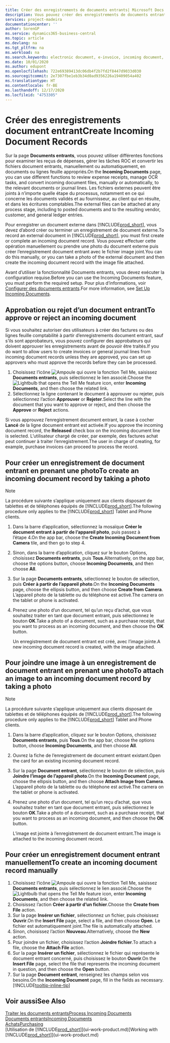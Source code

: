 ```yaml
---
title: Créer des enregistrements de documents entrants| Microsoft Docs
description: Vous pouvez créer des enregistrements de documents entrants, tels que des factures électroniques, et gérer des tâches OCR, du commerce électronique, et de l’échange de documents.
services: project-madeira
documentationcenter: ''
author: SorenGP
ms.service: dynamics365-business-central
ms.topic: article
ms.devlang: na
ms.tgt_pltfrm: na
ms.workload: na
ms.search.keywords: electronic document, e-invoice, incoming document, OCR, ecommerce, document exchange, import invoice
ms.date: 10/01/2020
ms.author: edupont
ms.openlocfilehash: 722e69389413dc06db4f2b7fd2f8447d9033d030
ms.sourcegitcommit: 2e7307fbe1eb3b34d0ad9356226a19409054a402
ms.translationtype: HT
ms.contentlocale: fr-BE
ms.lasthandoff: 12/17/2020
ms.locfileid: "4753305"
---
```

# <a name="create-incoming-document-records"></a><span data-ttu-id="7a272-103">Créer des enregistrements document entrant</span><span class="sxs-lookup"><span data-stu-id="7a272-103">Create Incoming Document Records</span></span>
<span data-ttu-id="7a272-104">Sur la page **Documents entrants**, vous pouvez utiliser différentes fonctions pour examiner les reçus de dépenses, gérer les tâches ROC et convertir les fichiers document entrants, manuellement ou automatiquement, en documents ou lignes feuille appropriés.</span><span class="sxs-lookup"><span data-stu-id="7a272-104">On the **Incoming Documents** page, you can use different functions to review expense receipts, manage OCR tasks, and convert incoming document files, manually or automatically, to the relevant documents or journal lines.</span></span> <span data-ttu-id="7a272-105">Les fichiers externes peuvent être joints à n’importe quelle étape du processus, notamment en ce qui concerne les documents validés et au fournisseur, au client qui en résulte, et dans les écritures comptables.</span><span class="sxs-lookup"><span data-stu-id="7a272-105">The external files can be attached at any process stage, including to posted documents and to the resulting vendor, customer, and general ledger entries.</span></span>

<span data-ttu-id="7a272-106">Pour enregistrer un document externe dans [!INCLUDE[prod_short](includes/prod_short.md)], vous devez d’abord créer ou terminer un enregistrement de document externe.</span><span class="sxs-lookup"><span data-stu-id="7a272-106">To record an external document in [!INCLUDE[prod_short](includes/prod_short.md)], you must first create or complete an incoming document record.</span></span> <span data-ttu-id="7a272-107">Vous pouvez effectuer cette opération manuellement ou prendre une photo du document externe puis créer l’enregistrement document entrant avec le fichier image joint.</span><span class="sxs-lookup"><span data-stu-id="7a272-107">You can do this manually, or you can take a photo of the external document and then create the incoming document record with the image file attached.</span></span>

<span data-ttu-id="7a272-108">Avant d’utiliser la fonctionnalité Documents entrants, vous devez exécuter la configuration requise.</span><span class="sxs-lookup"><span data-stu-id="7a272-108">Before you can use the Incoming Documents feature, you must perform the required setup.</span></span> <span data-ttu-id="7a272-109">Pour plus d’informations, voir [Configurer des documents entrants](across-how-setup-income-documents.md).</span><span class="sxs-lookup"><span data-stu-id="7a272-109">For more information, see [Set Up Incoming Documents](across-how-setup-income-documents.md).</span></span>

## <a name="to-approve-or-reject-an-incoming-document"></a><span data-ttu-id="7a272-110">Approbation ou rejet d’un document entrant</span><span class="sxs-lookup"><span data-stu-id="7a272-110">To approve or reject an incoming document</span></span>
<span data-ttu-id="7a272-111">Si vous souhaitez autoriser des utilisateurs à créer des factures ou des lignes feuille comptabilité à partir d’enregistrements document entrant, sauf s’ils sont approbateurs, vous pouvez configurer des approbateurs qui doivent approuver les enregistrements avant de pouvoir être traités.</span><span class="sxs-lookup"><span data-stu-id="7a272-111">If you do want to allow users to create invoices or general journal lines from incoming document records unless they are approved, you can set up approvers who must approve the records before they can be processed.</span></span>

1. <span data-ttu-id="7a272-112">Choisissez l’icône ![Ampoule qui ouvre la fonction Tell Me](media/ui-search/search_small.png "Dites-moi ce que vous voulez faire"), saisissez **Documents entrants**, puis sélectionnez le lien associé.</span><span class="sxs-lookup"><span data-stu-id="7a272-112">Choose the ![Lightbulb that opens the Tell Me feature](media/ui-search/search_small.png "Tell me what you want to do") icon, enter **Incoming Documents**, and then choose the related link.</span></span>
2. <span data-ttu-id="7a272-113">Sélectionnez la ligne contenant le document à approuver ou rejeter, puis sélectionnez l’action **Approuver** or **Rejeter**.</span><span class="sxs-lookup"><span data-stu-id="7a272-113">Select the line with the document that you want to approve or reject, and then choose the **Approve** or **Reject** actions.</span></span>

<span data-ttu-id="7a272-114">Si vous approuvez l’enregistrement document entrant, la case à cocher **Lancé** de la ligne document entrant est activée.</span><span class="sxs-lookup"><span data-stu-id="7a272-114">If you approve the incoming document record, the **Released** check box on the incoming document line is selected.</span></span> <span data-ttu-id="7a272-115">L’utilisateur chargé de créer, par exemple, des factures achat peut continuer à traiter l’enregistrement.</span><span class="sxs-lookup"><span data-stu-id="7a272-115">The user in charge of creating, for example, purchase invoices can proceed to process the record.</span></span>

## <a name="to-create-an-incoming-document-record-by-taking-a-photo"></a><span data-ttu-id="7a272-116">Pour créer un enregistrement de document entrant en prenant une photo</span><span class="sxs-lookup"><span data-stu-id="7a272-116">To create an incoming document record by taking a photo</span></span>
> [!NOTE]  
>   <span data-ttu-id="7a272-117">La procédure suivante s’applique uniquement aux clients disposant de tablettes et de téléphones équipés de [!INCLUDE[prod_short](includes/prod_short.md)].</span><span class="sxs-lookup"><span data-stu-id="7a272-117">The following procedure only applies to the [!INCLUDE[prod_short](includes/prod_short.md)] Tablet and Phone clients.</span></span>

1. <span data-ttu-id="7a272-118">Dans la barre d’application, sélectionnez la mosaïque **Créer le document entrant à partir de l’appareil photo**, puis passez à l’étape 4.</span><span class="sxs-lookup"><span data-stu-id="7a272-118">On the app bar, choose the **Create Incoming Document from Camera** tile, and then go to step 4.</span></span>
2. <span data-ttu-id="7a272-119">Sinon, dans la barre d’application, cliquez sur le bouton Options, choisissez **Documents entrants**, puis **Tous**.</span><span class="sxs-lookup"><span data-stu-id="7a272-119">Alternatively, on the app bar, choose the options button, choose **Incoming Documents**, and then choose **All**.</span></span>
3. <span data-ttu-id="7a272-120">Sur la page **Documents entrants**, sélectionnez le bouton de sélection, puis **Créer à partir de l’appareil photo**.</span><span class="sxs-lookup"><span data-stu-id="7a272-120">On the **Incoming Documents** page, choose the ellipsis button, and then choose **Create from Camera**.</span></span> <span data-ttu-id="7a272-121">L’appareil photo de la tablette ou du téléphone est activé.</span><span class="sxs-lookup"><span data-stu-id="7a272-121">The camera on the tablet or phone is activated.</span></span>
4. <span data-ttu-id="7a272-122">Prenez une photo d’un document, tel qu’un reçu d’achat, que vous souhaitez traiter en tant que document entrant, puis sélectionnez le bouton **OK**.</span><span class="sxs-lookup"><span data-stu-id="7a272-122">Take a photo of a document, such as a purchase receipt, that you want to process as an incoming document, and then choose the **OK** button.</span></span>

    <span data-ttu-id="7a272-123">Un enregistrement de document entrant est créé, avec l’image jointe.</span><span class="sxs-lookup"><span data-stu-id="7a272-123">A new incoming document record is created, with the image attached.</span></span>

## <a name="to-attach-an-image-to-an-incoming-document-record-by-taking-a-photo"></a><span data-ttu-id="7a272-124">Pour joindre une image à un enregistrement de document entrant en prenant une photo</span><span class="sxs-lookup"><span data-stu-id="7a272-124">To attach an image to an incoming document record by taking a photo</span></span>
> [!NOTE]  
>   <span data-ttu-id="7a272-125">La procédure suivante s’applique uniquement aux clients disposant de tablettes et de téléphones équipés de [!INCLUDE[prod_short](includes/prod_short.md)].</span><span class="sxs-lookup"><span data-stu-id="7a272-125">The following procedure only applies to the [!INCLUDE[prod_short](includes/prod_short.md)] Tablet and Phone clients.</span></span>

1. <span data-ttu-id="7a272-126">Dans la barre d’application, cliquez sur le bouton Options, choisissez **Documents entrants**, puis **Tous**.</span><span class="sxs-lookup"><span data-stu-id="7a272-126">On the app bar, choose the options button, choose **Incoming Documents**, and then choose **All**.</span></span>
2. <span data-ttu-id="7a272-127">Ouvrez la fiche de l’enregistrement de document entrant existant.</span><span class="sxs-lookup"><span data-stu-id="7a272-127">Open the card for an existing incoming document record.</span></span>
3. <span data-ttu-id="7a272-128">Sur la page **Document entrant**, sélectionnez le bouton de sélection, puis **Joindre l’image de l’appareil photo**.</span><span class="sxs-lookup"><span data-stu-id="7a272-128">On the **Incoming Document** page, choose the ellipsis button, and then choose **Attach Image from Camera**.</span></span> <span data-ttu-id="7a272-129">L’appareil photo de la tablette ou du téléphone est activé.</span><span class="sxs-lookup"><span data-stu-id="7a272-129">The camera on the tablet or phone is activated.</span></span>
4. <span data-ttu-id="7a272-130">Prenez une photo d’un document, tel qu’un reçu d’achat, que vous souhaitez traiter en tant que document entrant, puis sélectionnez le bouton **OK**.</span><span class="sxs-lookup"><span data-stu-id="7a272-130">Take a photo of a document, such as a purchase receipt, that you want to process as an incoming document, and then choose the **OK** button.</span></span>

    <span data-ttu-id="7a272-131">L’image est jointe à l’enregistrement de document entrant.</span><span class="sxs-lookup"><span data-stu-id="7a272-131">The image is attached to the incoming document record.</span></span>

## <a name="to-create-an-incoming-document-record-manually"></a><span data-ttu-id="7a272-132">Pour créer un enregistrement document entrant manuellement</span><span class="sxs-lookup"><span data-stu-id="7a272-132">To create an incoming document record manually</span></span>
1. <span data-ttu-id="7a272-133">Choisissez l’icône ![Ampoule qui ouvre la fonction Tell Me](media/ui-search/search_small.png "Dites-moi ce que vous voulez faire"), saisissez **Documents entrants**, puis sélectionnez le lien associé.</span><span class="sxs-lookup"><span data-stu-id="7a272-133">Choose the ![Lightbulb that opens the Tell Me feature](media/ui-search/search_small.png "Tell me what you want to do") icon, enter **Incoming Documents**, and then choose the related link.</span></span>
2. <span data-ttu-id="7a272-134">Choisissez l’action **Créer à partir d’un fichier**.</span><span class="sxs-lookup"><span data-stu-id="7a272-134">Choose the **Create from File** action.</span></span>  
3. <span data-ttu-id="7a272-135">Sur la page **Insérer un fichier**, sélectionnez un fichier, puis choisissez **Ouvrir**.</span><span class="sxs-lookup"><span data-stu-id="7a272-135">On the **Insert File** page, select a file, and then choose **Open**.</span></span> <span data-ttu-id="7a272-136">Le fichier est automatiquement joint.</span><span class="sxs-lookup"><span data-stu-id="7a272-136">The file is automatically attached.</span></span>
4. <span data-ttu-id="7a272-137">Sinon, choisissez l’action **Nouveau**.</span><span class="sxs-lookup"><span data-stu-id="7a272-137">Alternatively, choose the **New** action.</span></span>
5. <span data-ttu-id="7a272-138">Pour joindre un fichier, choisissez l’action **Joindre fichier**.</span><span class="sxs-lookup"><span data-stu-id="7a272-138">To attach a file, choose the **Attach File** action.</span></span>
6. <span data-ttu-id="7a272-139">Sur la page **Insérer un fichier**, sélectionnez le fichier qui représente le document entrant concerné, puis choisissez le bouton **Ouvrir**.</span><span class="sxs-lookup"><span data-stu-id="7a272-139">On the **Insert File** page, select the file that represents the incoming document in question, and then choose the **Open** button.</span></span>
7. <span data-ttu-id="7a272-140">Sur la page **Document entrant**, renseignez les champs selon vos besoins.</span><span class="sxs-lookup"><span data-stu-id="7a272-140">On the **Incoming Document** page, fill in the fields as necessary.</span></span> [!INCLUDE[tooltip-inline-tip](includes/tooltip-inline-tip_md.md)]

## <a name="see-also"></a><span data-ttu-id="7a272-141">Voir aussi</span><span class="sxs-lookup"><span data-stu-id="7a272-141">See Also</span></span>
[<span data-ttu-id="7a272-142">Traiter les documents entrants</span><span class="sxs-lookup"><span data-stu-id="7a272-142">Process Incoming Documents</span></span>](across-process-income-documents.md)  
[<span data-ttu-id="7a272-143">Documents entrants</span><span class="sxs-lookup"><span data-stu-id="7a272-143">Incoming Documents</span></span>](across-income-documents.md)  
[<span data-ttu-id="7a272-144">Achats</span><span class="sxs-lookup"><span data-stu-id="7a272-144">Purchasing</span></span>](purchasing-manage-purchasing.md)  
<span data-ttu-id="7a272-145">[Utilisation de [!INCLUDE[prod_short](includes/prod_short.md)]](ui-work-product.md)</span><span class="sxs-lookup"><span data-stu-id="7a272-145">[Working with [!INCLUDE[prod_short](includes/prod_short.md)]](ui-work-product.md)</span></span>
